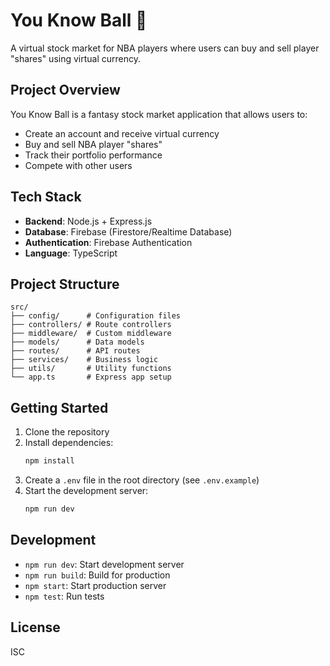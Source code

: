 # You Know Ball 🏀

A virtual stock market for NBA players where users can buy and sell player "shares" using virtual currency.

## Project Overview

You Know Ball is a fantasy stock market application that allows users to:
- Create an account and receive virtual currency
- Buy and sell NBA player "shares"
- Track their portfolio performance
- Compete with other users

## Tech Stack

- **Backend**: Node.js + Express.js
- **Database**: Firebase (Firestore/Realtime Database)
- **Authentication**: Firebase Authentication
- **Language**: TypeScript

## Project Structure

```
src/
├── config/      # Configuration files
├── controllers/ # Route controllers
├── middleware/  # Custom middleware
├── models/      # Data models
├── routes/      # API routes
├── services/    # Business logic
├── utils/       # Utility functions
└── app.ts       # Express app setup
```

## Getting Started

1. Clone the repository
2. Install dependencies:
   ```bash
   npm install
   ```
3. Create a `.env` file in the root directory (see `.env.example`)
4. Start the development server:
   ```bash
   npm run dev
   ```

## Development

- `npm run dev`: Start development server
- `npm run build`: Build for production
- `npm start`: Start production server
- `npm test`: Run tests

## License

ISC